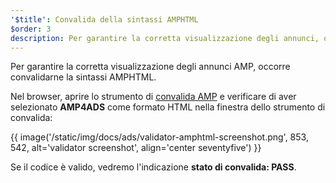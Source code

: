 ```yaml
---
'$title': Convalida della sintassi AMPHTML
$order: 3
description: Per garantire la corretta visualizzazione degli annunci, occorre convalidarne la sintassi AMPHTML. Nel browser, aprire lo strumento di convalida AMP e verificare di aver selezionato AMP4ADS come formato HTML.
---
```


Per garantire la corretta visualizzazione degli annunci AMP, occorre convalidarne la sintassi AMPHTML.

Nel browser, aprire lo strumento di [convalida AMP](https://validator.ampproject.org/#htmlFormat=AMP4ADS) e verificare di aver selezionato **AMP4ADS** come formato HTML nella finestra dello strumento di convalida:

{{ image('/static/img/docs/ads/validator-amphtml-screenshot.png', 853, 542, alt='validator screenshot', align='center seventyfive') }}

Se il codice è valido, vedremo l'indicazione **stato di convalida: <span class="success-text">PASS</span>**.
